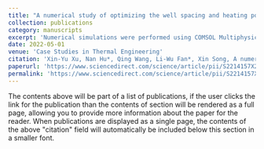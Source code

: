 ```yaml
---
title: "A numerical study of optimizing the well spacing and heating power for in situ thermal remediation of organic-contaminated soil"
collection: publications
category: manuscripts
excerpt: 'Numerical simulations were performed using COMSOL Multiphysics based on a coupled water-vapor-heat transport model without considering the organic pollutants'
date: 2022-05-01
venue: 'Case Studies in Thermal Engineering'
citation: 'Xin-Yu Xu, Nan Hu*, Qing Wang, Li-Wu Fan*, Xin Song, A numerical study of optimizing the well spacing and heating power for in situ thermal remediation of organic-contaminated soil, Case Studies in Thermal Engineering, 33, 101941 (2022). '
paperurl: 'https://www.sciencedirect.com/science/article/pii/S2214157X22001873'
permalink: 'https://www.sciencedirect.com/science/article/pii/S2214157X22001873'
---
```


The contents above will be part of a list of publications, if the user clicks the link for the publication than the contents of section will be rendered as a full page, allowing you to provide more information about the paper for the reader. When publications are displayed as a single page, the contents of the above "citation" field will automatically be included below this section in a smaller font.

